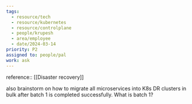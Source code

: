 ```yaml
---
tags:
  - resource/tech
  - resource/kubernetes
  - resource/controlplane
  - people/krupesh
  - area/employee
  - date/2024-03-14
priority: P2
assigned to: people/pal
work: ask
---
```


reference:: [[Disaster recovery]]

also brainstorm on how to migrate all microservices into K8s DR clusters in bulk after batch 1 is completed successfully. What is batch 1?


